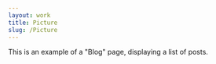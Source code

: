 ```yaml
---
layout: work
title: Picture
slug: /Picture
---
```


This is an example of a "Blog" page, displaying a list of posts.
<br />
